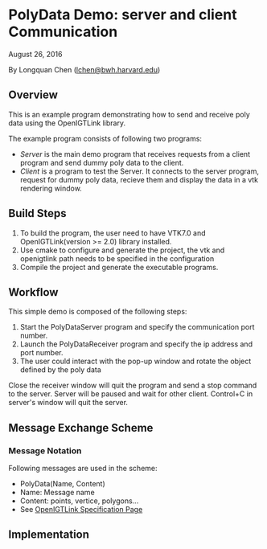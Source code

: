 PolyData Demo: server and client Communication
==============================================

August 26, 2016

By Longquan Chen (lchen@bwh.harvard.edu)


Overview
--------
This is an example program demonstrating how to send and receive poly data 
using the OpenIGTLink library. 

The example program consists of following two programs:
- *Server* is the main demo program that receives requests from a client program
and send dummy poly data to the client.
- *Client* is a program to test the Server. It connects to the server program,
request for dummy poly data, recieve them and display the data in a vtk rendering window.

Build Steps
-------------
1. To build the program, the user need to have VTK7.0 and OpenIGTLink(version >= 2.0) library installed.
2. Use cmake to configure and generate the project, the vtk and openigtlink path needs to be specified in the configuration
3. Compile the project and generate the executable programs.

Workflow
-------------
This simple demo is composed of the following steps:
1. Start the PolyDataServer program and specify the communication port number.
2. Launch the PolyDataReceiver program and specify the ip address and port number.
3. The user could interact with the pop-up window and rotate the object defined by the poly data   

Close the receiver window will quit the program and send a stop command to the server.
Server will be paused and wait for other client.
Control+C in server's window will quit the server.

Message Exchange Scheme
-----------------------

### Message Notation
Following messages are used in the scheme:

- PolyData(Name, Content)
- Name: Message name
- Content: points, vertice, polygons...
- See [OpenIGTLink Specification Page](http://openigtlink.org/protocols/v2_polydata.html)


Implementation
--------------
